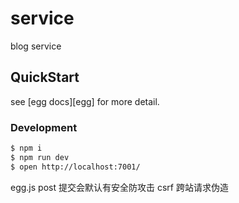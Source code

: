# service

blog service

## QuickStart

<!-- add docs here for user -->

see [egg docs][egg] for more detail.

### Development

```bash
$ npm i
$ npm run dev
$ open http://localhost:7001/
```

egg.js post 提交会默认有安全防攻击
csrf 跨站请求伪造